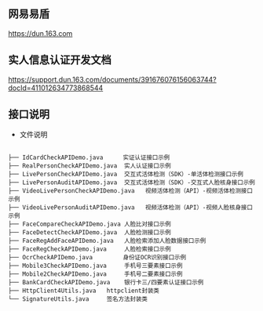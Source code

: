 ## 网易易盾
https://dun.163.com
## 实人信息认证开发文档
https://support.dun.163.com/documents/391676076156063744?docId=411012634773868544
## 接口说明

- 文件说明

```

├── IdCardCheckAPIDemo.java　    实证认证接口示例
├── RealPersonCheckAPIDemo.java  实人认证接口示例
├── LivePersonCheckAPIDemo.java  交互式活体检测（SDK）-单活体检测接口示例
├── LivePersonAuditAPIDemo.java  交互式活体检测（SDK）-交互式人脸核身接口示例
├── VideoLivePersonCheckAPIDemo.java   视频活体检测（API）-视频活体检测接口示例
├── VideoLivePersonAuditAPIDemo.java   视频活体检测（API）-视频人脸核身接口示例
├── FaceCompareCheckAPIDemo.java 人脸比对接口示例
├── FaceDetectCheckAPIDemo.java  人脸检测接口示例
├── FaceRegAddFaceAPIDemo.java   人脸检索添加人脸数据接口示例
├── FaceRegCheckAPIDemo.java     人脸检索接口示例
├── OcrCheckAPIDemo.java　       身份证OCR识别接口示例
├── Mobile3CheckAPIDemo.java     手机号三要素接口示例
├── Mobile2CheckAPIDemo.java     手机号二要素接口示例
├── BankCardCheckAPIDemo.java    银行卡三/四要素认证接口示例
├── HttpClient4Utils.java   httpclient封装类
└── SignatureUtils.java     签名方法封装类
```

